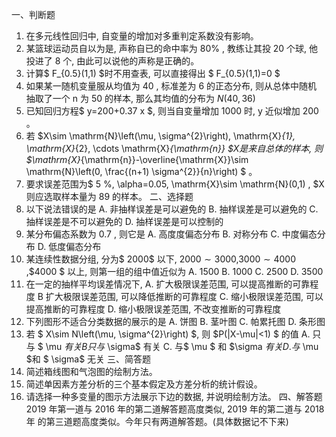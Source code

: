 一、判断题
 1. 在多元线性回归中, 自变量的增加对多重判定系数没有影响。
 2. 某篮球运动员自以为是, 声称自已的命中率为  $80 \%$ , 教练让其投 20 个球, 他 投进了 8 个, 由此可以说他的声称是正确的。
 3. 计算$  F_{0.5}(1,1)  $时不用查表, 可以直接得出 $ F_{0.5}(1,1)=0 $ 
 4. 如果某一随机变量服从均值为 40 , 标准差为 6 的正态分布, 则从总体中随机 抽取了一个  n  为 50 的样本, 那么其均值的分布为  $N(40,36)$  
 5. 已知回归方程$  y=200+0.37 x $, 则当自变量增加 1000 时,  y  近似增加 200 。
 6. 若 $X\sim \mathrm{N}\left(\mu, \sigma^{2}\right), \mathrm{X}_{1}, \mathrm{X}_{2}, \cdots \mathrm{X}_{\mathrm{n}}  $X是来自总体的样本, 则  $\mathrm{X}_{\mathrm{n}}-\overline{\mathrm{X}}\sim \mathrm{N}\left(0, \frac{(n+1) \sigma^{2}}{n}\right) $ 。
 7. 要求误差范围为$  5 \%, \alpha=0.05, \mathrm{X}\sim \mathrm{N}(0,1) , $X则应选取样本量为 89 的样本。
 二、选择题
 1. 以下说法错误的是
 A. 非抽样误差是可以避免的
 B. 抽样误差是可以避免的
 C. 抽样误差是不可以避免的
 D. 抽样误差是可以控制的
 2. 某分布偏态系数为  0.7 , 则它是
 A. 高度度偏态分布
 B. 对称分布
 C. 中度偏态分布
 D. 低度偏态分布
 3. 某连续性数据分组, 分为$ 2000$ 以下,  $2000\sim3000$,$3000\sim4000$ ,$4000 $ 以上, 则第一组的组中值近似为
 A. 1500
 B. 1000
 C. 2500
 D. 3500
 3. 在一定的抽样平均误差情况下,
 A. 扩大极限误差范围, 可以提高推断的可靠程度 
 B  扩大极限误差范围, 可以降低推断的可靠程度 
 C. 缩小极限误差范围, 可以提高推断的可靠程度
 D. 缩小极限误差范围, 不改变推断的可靠程度
 4. 下列图形不适合分类数据的展示的是
 A. 饼图
 B. 茎叶图
 C. 帕累托图
 D. 条形图
 5. 若 $ X\sim N\left(\mu, \sigma^{2}\right) $, 则  $P(|X-\mu|<1) $ 的值
 A. 只与 $ \mu  $有关  
 B  只与$  \sigma$  有关
 C. 与$  \mu $ 和  $\sigma  $有关  
 D. 与$  \mu  $和 $ \sigma$  无关
 三、简答题
 1. 简述箱线图和气泡图的绘制方法。
 2. 简述单因素方差分析的三个基本假定及方差分析的统计假设。
 3. 请选择一种多变量的图示方法展示下边的数据, 并说明绘制方法。
 四、解答题
 2019 年第一道与 2016 年的第二道解答题高度类似, 2019 年的第二道与 2018 年 的第三道题高度类似。今年只有两道解答题。(具体数据记不下来)
 